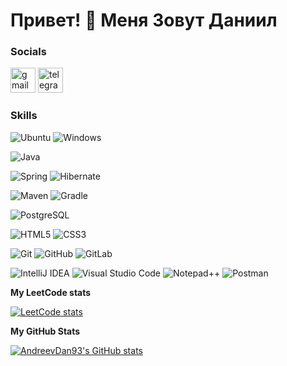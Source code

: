 Привет! 👋 Меня Зовут Даниил
========================

### Socials
[<img src='https://cdn.jsdelivr.net/npm/simple-icons@3.0.1/icons/gmail.svg' alt='gmail' height='40'>](mailto:andreevdan93@gmail.com) 
[<img src='https://cdn.jsdelivr.net/npm/simple-icons@3.0.1/icons/telegram.svg' alt='telegram' height='40'>](https://t.me/AndreevDan93) 

### Skills
![Ubuntu](https://img.shields.io/badge/Ubuntu-E95420?style=for-the-badge&logo=ubuntu&logoColor=white)
![Windows](https://img.shields.io/badge/Windows-0078D6?style=for-the-badge&logo=windows&logoColor=white)

![Java](https://img.shields.io/badge/Java-ea2d2f?style=for-the-badge)

![Spring](https://img.shields.io/badge/Spring-6cb23e?style=for-the-badge&logo=Spring&logoColor=white)
![Hibernate](https://img.shields.io/badge/Hibernate-bcae79?style=for-the-badge&logo=hibernate&logoColor=grey)

![Maven](https://img.shields.io/badge/Maven-grey?style=for-the-badge&logo=apachemaven&logoColor=dc4c2a)
![Gradle](https://img.shields.io/badge/Gradle-02303A?style=for-the-badge&logo=gradle&logoColor=white)

![PostgreSQL](https://img.shields.io/badge/PostgreSQL-336791?style=for-the-badge&logo=postgresql&logoColor=white)

![HTML5](https://img.shields.io/badge/HTML5-e44d26?style=for-the-badge&logo=html5&logoColor=white)
![CSS3](https://img.shields.io/badge/CSS3-3060a2?style=for-the-badge&logo=css3&logoColor=white)

![Git](https://img.shields.io/badge/Git-f05033?style=for-the-badge&logo=git&logoColor=white)
![GitHub](https://img.shields.io/badge/GitHub-24292f?style=for-the-badge&logo=github&logoColor=white)
![GitLab](https://img.shields.io/badge/GitLab-24292f?style=for-the-badge&logo=gitlab&logoColor=orange)

![IntelliJ IDEA](https://img.shields.io/badge/IntelliJIDEA-000000.svg?style=for-the-badge&logo=intellij-idea&logoColor=white)
![Visual Studio Code](https://img.shields.io/badge/Visual%20Studio%20Code-0078d7.svg?style=for-the-badge&logo=visual-studio-code&logoColor=white)
![Notepad++](https://img.shields.io/badge/Notepad++-90E59A.svg?style=for-the-badge&logo=notepad%2b%2b&logoColor=black)
![Postman](https://img.shields.io/badge/Postman-FF6C37?style=for-the-badge&logo=postman&logoColor=white)



<b>My LeetCode stats</b>

[![LeetCode stats](https://leetcode-stats-six.vercel.app/api?username=andreevdan93&theme=dark)](https://leetcode.com/andreevdan93/)

<b>My GitHub Stats</b>

<a href="http://www.github.com/AndreevDan93"><img src="https://github-readme-stats.vercel.app/api?username=Andreevdan93&show_icons=true&hide=&count_private=true&title_color=10b981&text_color=ffffff&icon_color=10b981&bg_color=1c1917&hide_border=true&show_icons=true" alt="AndreevDan93's GitHub stats" /></a>
